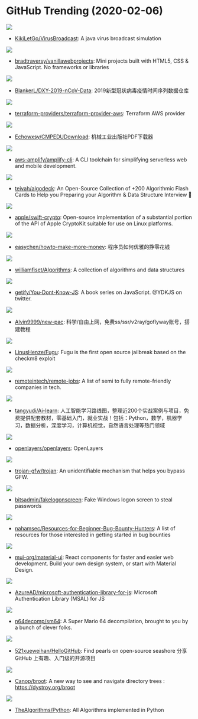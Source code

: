 # GitHub Trending (2020-02-06)

![](https://img.shields.io/badge/Java-New%20251-green?style=flat-square&logo=appveyor)
- [KikiLetGo/VirusBroadcast](https://github.com/KikiLetGo/VirusBroadcast): A java virus broadcast simulation

![](https://img.shields.io/badge/JavaScript-New%20514-green?style=flat-square&logo=appveyor)
- [bradtraversy/vanillawebprojects](https://github.com/bradtraversy/vanillawebprojects): Mini projects built with HTML5, CSS & JavaScript. No frameworks or libraries

![](https://img.shields.io/badge/Python-New%2070-green?style=flat-square&logo=appveyor)
- [BlankerL/DXY-2019-nCoV-Data](https://github.com/BlankerL/DXY-2019-nCoV-Data): 2019新型冠状病毒疫情时间序列数据仓库

![](https://img.shields.io/badge/Go-New%2013-green?style=flat-square&logo=appveyor)
- [terraform-providers/terraform-provider-aws](https://github.com/terraform-providers/terraform-provider-aws): Terraform AWS provider

![](https://img.shields.io/badge/Python-New%2061-green?style=flat-square&logo=appveyor)
- [Echowxsy/CMPEDUDownload](https://github.com/Echowxsy/CMPEDUDownload): 机械工业出版社PDF下载器

![](https://img.shields.io/badge/TypeScript-New%2021-green?style=flat-square&logo=appveyor)
- [aws-amplify/amplify-cli](https://github.com/aws-amplify/amplify-cli): A CLI toolchain for simplifying serverless web and mobile development.

![](https://img.shields.io/badge/none-New%20388-green?style=flat-square&logo=appveyor)
- [teivah/algodeck](https://github.com/teivah/algodeck): An Open-Source Collection of +200 Algorithmic Flash Cards to Help you Preparing your Algorithm & Data Structure Interview 💯

![](https://img.shields.io/badge/Swift-New%20122-green?style=flat-square&logo=appveyor)
- [apple/swift-crypto](https://github.com/apple/swift-crypto): Open-source implementation of a substantial portion of the API of Apple CryptoKit suitable for use on Linux platforms.

![](https://img.shields.io/badge/none-New%20123-green?style=flat-square&logo=appveyor)
- [easychen/howto-make-more-money](https://github.com/easychen/howto-make-more-money): 程序员如何优雅的挣零花钱

![](https://img.shields.io/badge/Java-New%20128-green?style=flat-square&logo=appveyor)
- [williamfiset/Algorithms](https://github.com/williamfiset/Algorithms): A collection of algorithms and data structures

![](https://img.shields.io/badge/none-New%20192-green?style=flat-square&logo=appveyor)
- [getify/You-Dont-Know-JS](https://github.com/getify/You-Dont-Know-JS): A book series on JavaScript. @YDKJS on twitter.

![](https://img.shields.io/badge/none-New%20103-green?style=flat-square&logo=appveyor)
- [Alvin9999/new-pac](https://github.com/Alvin9999/new-pac): 科学/自由上网，免费ss/ssr/v2ray/goflyway账号，搭建教程

![](https://img.shields.io/badge/C-New%2083-green?style=flat-square&logo=appveyor)
- [LinusHenze/Fugu](https://github.com/LinusHenze/Fugu): Fugu is the first open source jailbreak based on the checkm8 exploit

![](https://img.shields.io/badge/JavaScript-New%20175-green?style=flat-square&logo=appveyor)
- [remoteintech/remote-jobs](https://github.com/remoteintech/remote-jobs): A list of semi to fully remote-friendly companies in tech.

![](https://img.shields.io/badge/none-New%2077-green?style=flat-square&logo=appveyor)
- [tangyudi/Ai-learn](https://github.com/tangyudi/Ai-learn): 人工智能学习路线图，整理近200个实战案例与项目，免费提供配套教材，零基础入门，就业实战！包括：Python，数学，机器学习，数据分析，深度学习，计算机视觉，自然语言处理等热门领域

![](https://img.shields.io/badge/JavaScript-New%2028-green?style=flat-square&logo=appveyor)
- [openlayers/openlayers](https://github.com/openlayers/openlayers): OpenLayers

![](https://img.shields.io/badge/C%2B%2B-New%2069-green?style=flat-square&logo=appveyor)
- [trojan-gfw/trojan](https://github.com/trojan-gfw/trojan): An unidentifiable mechanism that helps you bypass GFW.

![](https://img.shields.io/badge/C%23-New%2089-green?style=flat-square&logo=appveyor)
- [bitsadmin/fakelogonscreen](https://github.com/bitsadmin/fakelogonscreen): Fake Windows logon screen to steal passwords

![](https://img.shields.io/badge/none-New%20117-green?style=flat-square&logo=appveyor)
- [nahamsec/Resources-for-Beginner-Bug-Bounty-Hunters](https://github.com/nahamsec/Resources-for-Beginner-Bug-Bounty-Hunters): A list of resources for those interested in getting started in bug bounties

![](https://img.shields.io/badge/JavaScript-New%2056-green?style=flat-square&logo=appveyor)
- [mui-org/material-ui](https://github.com/mui-org/material-ui): React components for faster and easier web development. Build your own design system, or start with Material Design.

![](https://img.shields.io/badge/JavaScript-New%206-green?style=flat-square&logo=appveyor)
- [AzureAD/microsoft-authentication-library-for-js](https://github.com/AzureAD/microsoft-authentication-library-for-js): Microsoft Authentication Library (MSAL) for JS

![](https://img.shields.io/badge/C-New%2038-green?style=flat-square&logo=appveyor)
- [n64decomp/sm64](https://github.com/n64decomp/sm64): A Super Mario 64 decompilation, brought to you by a bunch of clever folks.

![](https://img.shields.io/badge/Python-New%20133-green?style=flat-square&logo=appveyor)
- [521xueweihan/HelloGitHub](https://github.com/521xueweihan/HelloGitHub): Find pearls on open-source seashore 分享 GitHub 上有趣、入门级的开源项目

![](https://img.shields.io/badge/Rust-New%2058-green?style=flat-square&logo=appveyor)
- [Canop/broot](https://github.com/Canop/broot): A new way to see and navigate directory trees : https://dystroy.org/broot

![](https://img.shields.io/badge/Python-New%2088-green?style=flat-square&logo=appveyor)
- [TheAlgorithms/Python](https://github.com/TheAlgorithms/Python): All Algorithms implemented in Python


